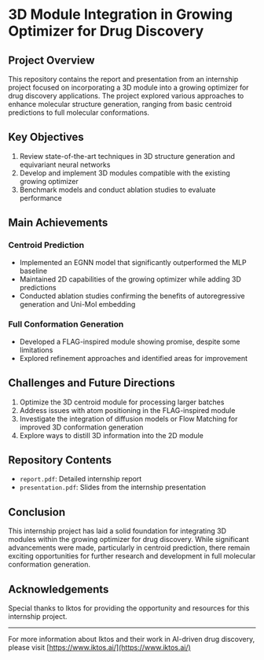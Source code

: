 # 3D Module Integration in Growing Optimizer for Drug Discovery

## Project Overview

This repository contains the report and presentation from an internship project focused on incorporating a 3D module into a growing optimizer for drug discovery applications. The project explored various approaches to enhance molecular structure generation, ranging from basic centroid predictions to full molecular conformations.

## Key Objectives

1. Review state-of-the-art techniques in 3D structure generation and equivariant neural networks
2. Develop and implement 3D modules compatible with the existing growing optimizer
3. Benchmark models and conduct ablation studies to evaluate performance

## Main Achievements

### Centroid Prediction
- Implemented an EGNN model that significantly outperformed the MLP baseline
- Maintained 2D capabilities of the growing optimizer while adding 3D predictions
- Conducted ablation studies confirming the benefits of autoregressive generation and Uni-Mol embedding

### Full Conformation Generation
- Developed a FLAG-inspired module showing promise, despite some limitations
- Explored refinement approaches and identified areas for improvement

## Challenges and Future Directions

1. Optimize the 3D centroid module for processing larger batches
2. Address issues with atom positioning in the FLAG-inspired module
3. Investigate the integration of diffusion models or Flow Matching for improved 3D conformation generation
4. Explore ways to distill 3D information into the 2D module

## Repository Contents

- `report.pdf`: Detailed internship report
- `presentation.pdf`: Slides from the internship presentation

## Conclusion

This internship project has laid a solid foundation for integrating 3D modules within the growing optimizer for drug discovery. While significant advancements were made, particularly in centroid prediction, there remain exciting opportunities for further research and development in full molecular conformation generation.

## Acknowledgements

Special thanks to Iktos for providing the opportunity and resources for this internship project.

---

For more information about Iktos and their work in AI-driven drug discovery, please visit [https://www.iktos.ai/](https://www.iktos.ai/)
